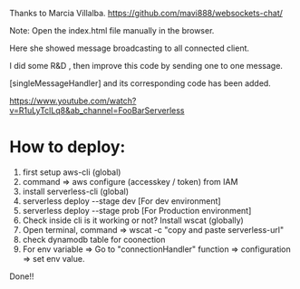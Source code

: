 Thanks to Marcia Villalba.
https://github.com/mavi888/websockets-chat/

Note: Open the index.html file manually in the browser.

Here she showed message broadcasting to all connected client.

I did some R&D , then improve this code by sending one to one message.

[singleMessageHandler] and its corresponding code has been added.

https://www.youtube.com/watch?v=R1uLyTclLq8&ab_channel=FooBarServerless


How to deploy:
===================
1. first setup aws-cli (global)
2. command => aws configure  (accesskey / token) from IAM
3. install serverless-cli (global)
4. serverless deploy --stage dev  [For dev environment]
5. serverless deploy --stage prob  [For Production environment] 
6. Check inside cli is it working or not?
   Install wscat (globally)
7. Open terminal,
   command => wscat -c "copy and paste serverless-url"
8. check dynamodb table for coonection
9. For env variable => Go to "connectionHandler" function => configuration => set env value.

Done!!

